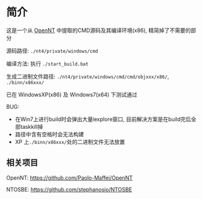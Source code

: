# 简介
这是一个从 [OpenNT](http://www.opennt.net/) 中提取的CMD源码及其编译环境(x86), 精简掉了不需要的部分

源码路径: `./nt4/private/windows/cmd`

编译方法: 执行 `./start_build.bat `

生成二进制文件路径: `./nt4/private/windows/cmd/cmd/objxxx/x86/`, `./binn/x86xxx/`

已在 WindowsXP(x86) 及 Windows7(x64) 下测试通过

BUG: 

- 在Win7上进行build时会弹出大量iexplore窗口, 目前解决方案是在build完后全部taskkill掉 
- 路径中含有空格时会无法构建
- XP 上`./binn/x86xxx/`处的二进制文件无法放置

## 相关项目
OpenNT: https://github.com/Paolo-Maffei/OpenNT

NTOSBE: https://github.com/stephanosio/NTOSBE
